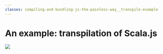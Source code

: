 ```yaml
---
classes: compiling-and-bundling-js-the-painless-way__transpile-example
---
```


# An example: transpilation of Scala.js

<img src="/compiling-and-bundling-js-the-painless-way/scala-js-transpile.png"/>
